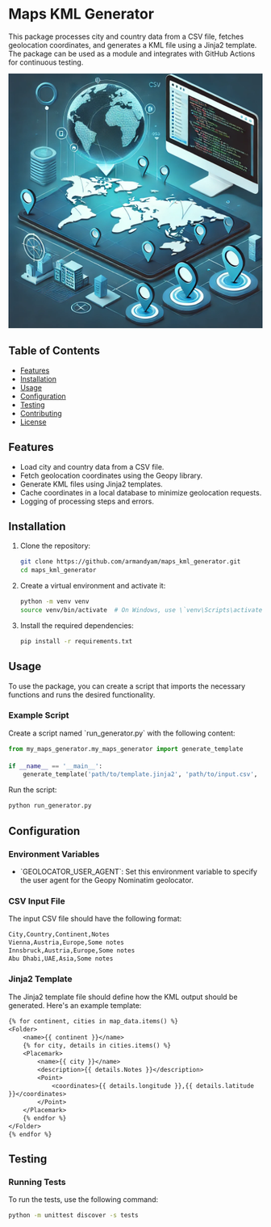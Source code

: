 
# Maps KML Generator

This package processes city and country data from a CSV file, fetches geolocation coordinates, and generates a KML file using a Jinja2 template. The package can be used as a module and integrates with GitHub Actions for continuous testing.


![City and Country Map Generator](image_readme.webp)

## Table of Contents

- [Features](#features)
- [Installation](#installation)
- [Usage](#usage)
- [Configuration](#configuration)
- [Testing](#testing)
- [Contributing](#contributing)
- [License](#license)

## Features

- Load city and country data from a CSV file.
- Fetch geolocation coordinates using the Geopy library.
- Generate KML files using Jinja2 templates.
- Cache coordinates in a local database to minimize geolocation requests.
- Logging of processing steps and errors.

## Installation

1. Clone the repository:

   ```bash
   git clone https://github.com/armandyam/maps_kml_generator.git
   cd maps_kml_generator
   ```

2. Create a virtual environment and activate it:

   ```bash
   python -m venv venv
   source venv/bin/activate  # On Windows, use \`venv\Scripts\activate\`
   ```

3. Install the required dependencies:

   ```bash
   pip install -r requirements.txt
   ```

## Usage

To use the package, you can create a script that imports the necessary functions and runs the desired functionality.

### Example Script

Create a script named \`run_generator.py\` with the following content:

```python
from my_maps_generator.my_maps_generator import generate_template

if __name__ == '__main__':
    generate_template('path/to/template.jinja2', 'path/to/input.csv', 'path/to/output.kml')
```

Run the script:

```bash
python run_generator.py
```

## Configuration

### Environment Variables

- \`GEOLOCATOR_USER_AGENT\`: Set this environment variable to specify the user agent for the Geopy Nominatim geolocator.

### CSV Input File

The input CSV file should have the following format:

```
City,Country,Continent,Notes
Vienna,Austria,Europe,Some notes
Innsbruck,Austria,Europe,Some notes
Abu Dhabi,UAE,Asia,Some notes
```

### Jinja2 Template

The Jinja2 template file should define how the KML output should be generated. Here's an example template:

```jinja2
{% for continent, cities in map_data.items() %}
<Folder>
    <name>{{ continent }}</name>
    {% for city, details in cities.items() %}
    <Placemark>
        <name>{{ city }}</name>
        <description>{{ details.Notes }}</description>
        <Point>
            <coordinates>{{ details.longitude }},{{ details.latitude }}</coordinates>
        </Point>
    </Placemark>
    {% endfor %}
</Folder>
{% endfor %}
```

## Testing

### Running Tests

To run the tests, use the following command:

```bash
python -m unittest discover -s tests
```

